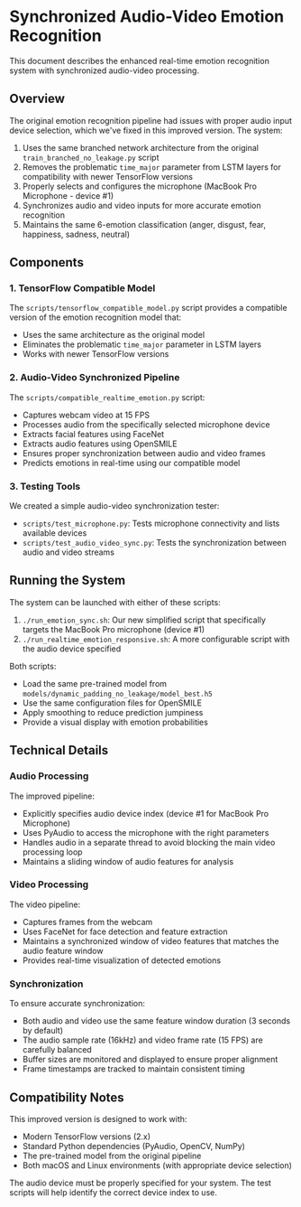 # Synchronized Audio-Video Emotion Recognition

This document describes the enhanced real-time emotion recognition system with synchronized audio-video processing.

## Overview

The original emotion recognition pipeline had issues with proper audio input device selection, which we've fixed in this improved version. The system:

1. Uses the same branched network architecture from the original `train_branched_no_leakage.py` script
2. Removes the problematic `time_major` parameter from LSTM layers for compatibility with newer TensorFlow versions
3. Properly selects and configures the microphone (MacBook Pro Microphone - device #1)
4. Synchronizes audio and video inputs for more accurate emotion recognition
5. Maintains the same 6-emotion classification (anger, disgust, fear, happiness, sadness, neutral)

## Components

### 1. TensorFlow Compatible Model

The `scripts/tensorflow_compatible_model.py` script provides a compatible version of the emotion recognition model that:
- Uses the same architecture as the original model
- Eliminates the problematic `time_major` parameter in LSTM layers
- Works with newer TensorFlow versions

### 2. Audio-Video Synchronized Pipeline

The `scripts/compatible_realtime_emotion.py` script:
- Captures webcam video at 15 FPS
- Processes audio from the specifically selected microphone device
- Extracts facial features using FaceNet
- Extracts audio features using OpenSMILE
- Ensures proper synchronization between audio and video frames
- Predicts emotions in real-time using our compatible model

### 3. Testing Tools

We created a simple audio-video synchronization tester:
- `scripts/test_microphone.py`: Tests microphone connectivity and lists available devices
- `scripts/test_audio_video_sync.py`: Tests the synchronization between audio and video streams

## Running the System

The system can be launched with either of these scripts:

1. `./run_emotion_sync.sh`: Our new simplified script that specifically targets the MacBook Pro microphone (device #1)
2. `./run_realtime_emotion_responsive.sh`: A more configurable script with the audio device specified

Both scripts:
- Load the same pre-trained model from `models/dynamic_padding_no_leakage/model_best.h5`
- Use the same configuration files for OpenSMILE
- Apply smoothing to reduce prediction jumpiness
- Provide a visual display with emotion probabilities

## Technical Details

### Audio Processing

The improved pipeline:
- Explicitly specifies audio device index (device #1 for MacBook Pro Microphone)
- Uses PyAudio to access the microphone with the right parameters
- Handles audio in a separate thread to avoid blocking the main video processing loop
- Maintains a sliding window of audio features for analysis

### Video Processing

The video pipeline:
- Captures frames from the webcam
- Uses FaceNet for face detection and feature extraction
- Maintains a synchronized window of video features that matches the audio feature window
- Provides real-time visualization of detected emotions

### Synchronization

To ensure accurate synchronization:
- Both audio and video use the same feature window duration (3 seconds by default)
- The audio sample rate (16kHz) and video frame rate (15 FPS) are carefully balanced
- Buffer sizes are monitored and displayed to ensure proper alignment
- Frame timestamps are tracked to maintain consistent timing

## Compatibility Notes

This improved version is designed to work with:
- Modern TensorFlow versions (2.x)
- Standard Python dependencies (PyAudio, OpenCV, NumPy)
- The pre-trained model from the original pipeline
- Both macOS and Linux environments (with appropriate device selection)

The audio device must be properly specified for your system. The test scripts will help identify the correct device index to use.
